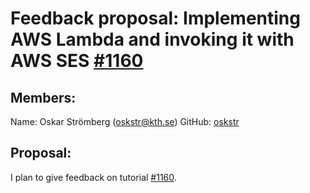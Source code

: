 # Feedback proposal: Implementing AWS Lambda and invoking it with AWS SES [#1160](https://github.com/KTH/devops-course/pull/1160)

## Members:

Name: Oskar Strömberg (oskstr@kth.se)
GitHub: [oskstr](https://github.com/oskstr)

## Proposal:

I plan to give feedback on tutorial [#1160](https://github.com/KTH/devops-course/pull/1160).
